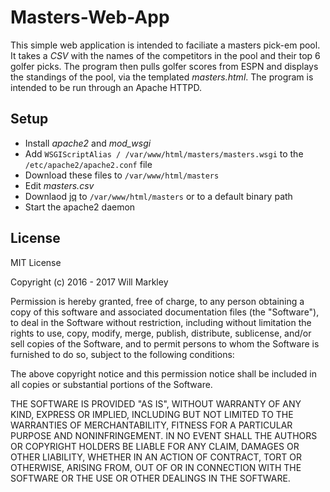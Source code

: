 # Masters-Web-App

This simple web application is intended to faciliate a masters pick-em pool.  It takes a *CSV* with the names of the competitors in the pool and their top 6 golfer picks.  The program then pulls golfer scores from ESPN and displays the standings of the pool, via the templated *masters.html*.  The program is intended to be run through an Apache HTTPD.

## Setup

* Install *apache2* and *mod_wsgi*
* Add `WSGIScriptAlias / /var/www/html/masters/masters.wsgi` to the `/etc/apache2/apache2.conf` file
* Download these files to `/var/www/html/masters`
* Edit *masters.csv*
* Downlaod [jq](https://stedolan.github.io/jq/download/) to `/var/www/html/masters` or to a default binary path
* Start the apache2 daemon

## License

MIT License

Copyright (c) 2016 - 2017 Will Markley

Permission is hereby granted, free of charge, to any person obtaining a copy
of this software and associated documentation files (the "Software"), to deal
in the Software without restriction, including without limitation the rights
to use, copy, modify, merge, publish, distribute, sublicense, and/or sell
copies of the Software, and to permit persons to whom the Software is
furnished to do so, subject to the following conditions:

The above copyright notice and this permission notice shall be included in all
copies or substantial portions of the Software.

THE SOFTWARE IS PROVIDED "AS IS", WITHOUT WARRANTY OF ANY KIND, EXPRESS OR
IMPLIED, INCLUDING BUT NOT LIMITED TO THE WARRANTIES OF MERCHANTABILITY,
FITNESS FOR A PARTICULAR PURPOSE AND NONINFRINGEMENT. IN NO EVENT SHALL THE
AUTHORS OR COPYRIGHT HOLDERS BE LIABLE FOR ANY CLAIM, DAMAGES OR OTHER
LIABILITY, WHETHER IN AN ACTION OF CONTRACT, TORT OR OTHERWISE, ARISING FROM,
OUT OF OR IN CONNECTION WITH THE SOFTWARE OR THE USE OR OTHER DEALINGS IN THE
SOFTWARE.